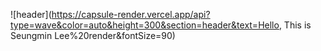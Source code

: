 ![header](https://capsule-render.vercel.app/api?type=wave&color=auto&height=300&section=header&text=Hello, This is Seungmin Lee%20render&fontSize=90)

<!--

**seungmin956/seungmin956** is a ✨ _special_ ✨ repository because its `README.md` (this file) appears on your GitHub profile.

Here are some ideas to get you started:

- 🔭 I’m currently working on ...
- 🌱 I’m currently learning ...
- 👯 I’m looking to collaborate on ...
- 🤔 I’m looking for help with ...
- 💬 Ask me about ...
- 📫 How to reach me: ...
- 😄 Pronouns: ...
- ⚡ Fun fact: ...
-->
